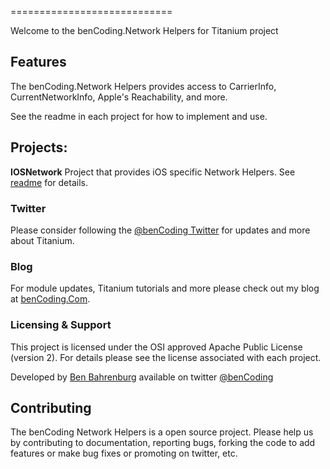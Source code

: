  ============================

Welcome to the benCoding.Network Helpers for Titanium project


Features
--------------------

The benCoding.Network Helpers provides access to CarrierInfo, CurrentNetworkInfo, 
Apple's Reachability, and more.

See the readme in each project for how to implement and use.

## Projects:
<b>IOSNetwork</b> Project that provides iOS specific Network Helpers. See 
[readme](https://github.com/benbahrenburg/TiNetworkHelpers/tree/master/iOSNetwork) for details.

### Twitter

Please consider following the [@benCoding Twitter](http://www.twitter.com/benCoding) for updates 
and more about Titanium.

### Blog

For module updates, Titanium tutorials and more please check out my blog at [benCoding.Com](http://benCoding.com). 

### Licensing & Support

This project is licensed under the OSI approved Apache Public License (version 2). For details
please see the license associated with each project.

Developed by [Ben Bahrenburg](http://bahrenburgs.com) available on twitter [@benCoding](http://twitter.com/benCoding)

Contributing
------------

The benCoding Network Helpers is a open source project.  Please help us by contributing to documentation,
reporting bugs, forking the code to add features or make bug fixes or promoting on twitter, etc.





